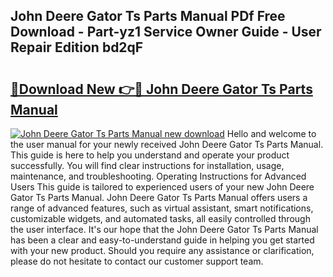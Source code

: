 ## John Deere Gator Ts Parts Manual PDf Free Download - Part-yz1 Service Owner Guide - User Repair Edition bd2qF

# <h2><a href="http://bc91313.oget.top/?id=John+Deere+Gator+Ts+Parts+Manual">🔗Download New 👉🔴 John Deere Gator Ts Parts Manual</a></h2>

[![John Deere Gator Ts Parts Manual new download](https://i.imgur.com/5g1atiW.png)](http://bc91313.oget.top/?id=John+Deere+Gator+Ts+Parts+Manual)
Hello and welcome to the user manual for your newly received John Deere Gator Ts Parts Manual. This guide is here to help you understand and operate your product successfully. You will find clear instructions for installation, usage, maintenance, and troubleshooting. Operating Instructions for Advanced Users This guide is tailored to experienced users of your new John Deere Gator Ts Parts Manual. John Deere Gator Ts Parts Manual offers users a range of advanced features, such as virtual assistant, smart notifications, customizable widgets, and automated tasks, all easily controlled through the user interface. It's our hope that the John Deere Gator Ts Parts Manual has been a clear and easy-to-understand guide in helping you get started with your new product. Should you require any assistance or clarification, please do not hesitate to contact our customer support team.
